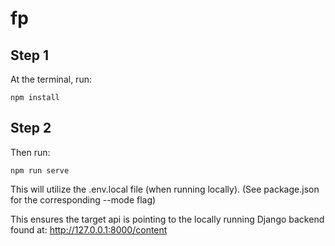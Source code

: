 # fp
<h2>Step 1</h2>
At the terminal, run: 

```
npm install
```

<h2>Step 2</h2>
Then run:

```
npm run serve
```

This will utilize the .env.local file (when running locally). (See package.json for the corresponding --mode flag)

This ensures the target api is pointing to the locally running Django backend found at: http://127.0.0.1:8000/content
